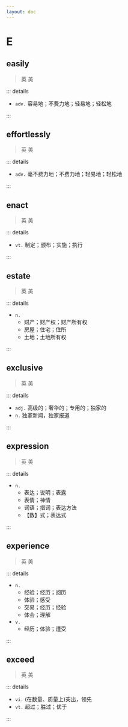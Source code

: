 ```yaml
---
layout: doc
---
```


# E

## easily
> 英 <Phonetic word="easily" lang="en-GB" phonetic="/ˈiːzlɪ/"/>
> 美 <Phonetic word="easily" lang="en-US" phonetic="/ˈiːzlɪ/"/>

::: details

- `adv.` 容易地；不费力地；轻易地；轻松地

:::

## effortlessly
> 英 <Phonetic word="effortlessly" lang="en-GB" phonetic="/ɪˈfɔːtlɪsli/"/>
> 美 <Phonetic word="effortlessly" lang="en-US" phonetic="/ɪˈfɔːtlɪsli/"/>

::: details

- `adv.` 毫不费力地；不费力地；轻易地；轻松地

:::

## enact
> 英 <Phonetic word="enact" lang="en-GB" phonetic="/ɪnˈkɑːt/"/>
> 美 <Phonetic word="enact" lang="en-US" phonetic="/ɪnˈkɑːt/"/>

::: details

- `vt.` 制定；颁布；实施；执行

:::

## estate
> 英 <Phonetic word="estate" lang="en-GB" phonetic="/ɪ'steɪt/"/>
> 美 <Phonetic word="estate" lang="en-US" phonetic="/ɪ'steɪt/"/>

::: details

- `n.`
    * 财产；财产权；财产所有权
    * 房屋；住宅；住所
    * 土地；土地所有权
    
:::

## exclusive
> 英 <Phonetic word="exclusive" lang="en-GB" phonetic="/ɪkˈskluːsɪv/"/>
> 美 <Phonetic word="exclusive" lang="en-US" phonetic="/ɪkˈskluːsɪv/"/>

::: details

- `adj.` 高级的；奢华的；专用的；独家的
- `n.` 独家新闻，独家报道

:::

## expression
> 英 <Phonetic word="expression" lang="en-GB" phonetic="/ɪkˈspreʃn/"/>
> 美 <Phonetic word="expression" lang="en-US" phonetic="/ɪkˈspreʃn/"/>

::: details

- `n.` 
    * 表达；说明；表露
    * 表情；神情
    * 词语；措词；表达方法
    * 【数】式；表达式

:::

## experience
> 英 <Phonetic word="experience" lang="en-GB" phonetic="/ɪkˈspɪəriəns/"/>
> 美 <Phonetic word="experience" lang="en-US" phonetic="/ɪkˈspɪəriəns/"/>

::: details

- `n.`
    * 经验；经历；阅历
    * 体验；感受
    * 交易；经历；经验
    * 体会；理解
- `v.`
   * 经历；体验；遭受

:::

## exceed
> 英 <Phonetic word="exceed" lang="en-GB" phonetic="/ɪk'siːd/"/>
> 美 <Phonetic word="exceed" lang="en-US" phonetic="/ɪk'siːd/"/>

::: details

- `vi.`  (在数量、质量上)突出，领先
- `vt.` 超过；胜过；优于

:::